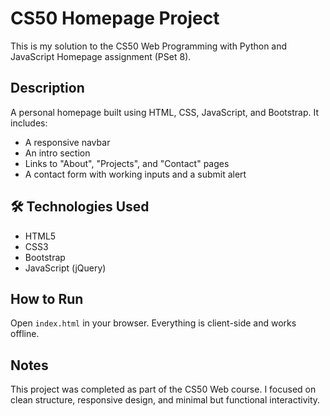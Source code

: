 # CS50 Homepage Project

This is my solution to the CS50 Web Programming with Python and JavaScript Homepage assignment (PSet 8).

## Description

A personal homepage built using HTML, CSS, JavaScript, and Bootstrap. It includes:

- A responsive navbar
- An intro section
- Links to "About", "Projects", and "Contact" pages
- A contact form with working inputs and a submit alert

## 🛠 Technologies Used

- HTML5
- CSS3
- Bootstrap 
- JavaScript (jQuery)

## How to Run

Open `index.html` in your browser. Everything is client-side and works offline.

## Notes

This project was completed as part of the CS50 Web course. I focused on clean structure, responsive design, and minimal but functional interactivity.
